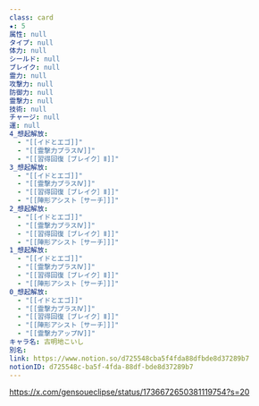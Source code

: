 ```yaml
---
class: card
★: 5
属性: null
タイプ: null
体力: null
シールド: null
ブレイク: null
霊力: null
攻撃力: null
防御力: null
霊撃力: null
技術: null
チャージ: null
運: null
4_想起解放:
  - "[[イドとエゴ]]"
  - "[[霊撃力プラスⅣ]]"
  - "[[習得回復［ブレイク］Ⅱ]]"
3_想起解放:
  - "[[イドとエゴ]]"
  - "[[霊撃力プラスⅣ]]"
  - "[[習得回復［ブレイク］Ⅱ]]"
  - "[[陣形アシスト［サーチ］]]"
2_想起解放:
  - "[[イドとエゴ]]"
  - "[[霊撃力プラスⅣ]]"
  - "[[習得回復［ブレイク］Ⅱ]]"
  - "[[陣形アシスト［サーチ］]]"
1_想起解放:
  - "[[イドとエゴ]]"
  - "[[霊撃力プラスⅣ]]"
  - "[[習得回復［ブレイク］Ⅱ]]"
  - "[[陣形アシスト［サーチ］]]"
0_想起解放:
  - "[[イドとエゴ]]"
  - "[[霊撃力プラスⅣ]]"
  - "[[習得回復［ブレイク］Ⅱ]]"
  - "[[陣形アシスト［サーチ］]]"
  - "[[霊撃力アップⅣ]]"
キャラ名: 古明地こいし
別名: 
link: https://www.notion.so/d725548cba5f4fda88dfbde8d37289b7
notionID: d725548c-ba5f-4fda-88df-bde8d37289b7
---
```

https://x.com/gensoueclipse/status/1736672650381119754?s=20